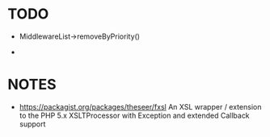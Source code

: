 # TODO

- MiddlewareList->removeByPriority()

- 

# NOTES 

- https://packagist.org/packages/theseer/fxsl
    An XSL wrapper / extension to the PHP 5.x XSLTProcessor with Exception and extended Callback support

